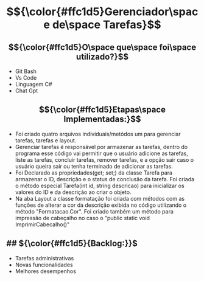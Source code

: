 # $${\color{#ffc1d5}Gerenciador\space de\space Tarefas}$$

## $${\color{#ffc1d5}O\space que\space foi\space utilizado?}$$

* Git Bash
* Vs Code
* Linguagem C#
* Chat Gpt

## $${\color{#ffc1d5}Etapas\space Implementadas:}$$

* Foi criado quatro arquivos individuais/metódos um para gerenciar tarefas, tarefas e layout.
* Gerenciar tarefas é responsável por armazenar as tarefas, dentro do programa esse código vai permitir que o usuário adicione as tarefas, liste as tarefas, concluir tarefas, remover tarefas, e a opção sair caso o usuário queira sair ou tenha terminado de adicionar as tarefas.
* Foi Declarado as propriedades(get; set;) da classe Tarefa para armazenar o ID, descrição e o status de conclusão da tarefa. Foi criada o método especial Tarefa(int id, string descricao) para inicializar os valores do ID e da descrição ao criar o objeto.
* Na aba Layout a classe formatação foi criada com métodos com as funções de alterar a cor da descrição exibida no código utilizando o método "Formatacao.Cor". Foi criado também um método para impressão de cabeçalho no caso o "public static void ImprimirCabecalho()"

## ## ${\color{#ffc1d5}{Backlog:}}$

* Tarefas administrativas
* Novas funcionalidades
* Melhores desempenhos 